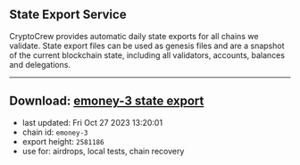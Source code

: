 ## State Export Service
CryptoCrew provides automatic daily state exports for all chains we validate. State export files can be used as genesis files and are a snapshot of the current blockchain state, including all validators, accounts, balances and delegations.

---
**Download: [emoney-3 state export](https://dl.ccvalidators.com/SERVICE/emoney/emoney-3_export_2581186.json)**
---

- last updated: Fri Oct 27 2023 13:20:01
- chain id: `emoney-3`
- export height: `2581186`
- use for: airdrops, local tests, chain recovery
